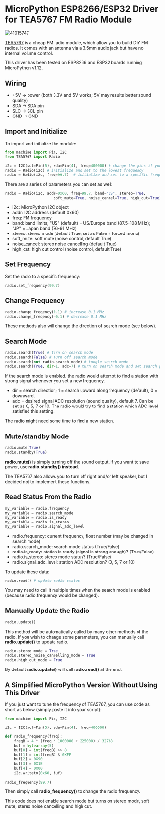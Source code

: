 # MicroPython ESP8266/ESP32 Driver for TEA5767 FM Radio Module

![41015747](https://user-images.githubusercontent.com/44191076/64875299-62e6e300-d67f-11e9-92d2-b0bdd43494aa.jpg)

[TEA5767](https://www.sparkfun.com/datasheets/Wireless/General/TEA5767.pdf) is a cheap FM radio module, which allow you to build DIY FM radios. It comes with an antenna via a 3.5mm audio jack but have no internal volume control. 

This driver has been tested on ESP8266 and ESP32 boards running MicroPython v1.12.

## Wiring

* +5V -> power (both 3.3V and 5V works; 5V may results better sound quality)
* SDA -> SDA pin
* SLC -> SCL pin
* GND -> GND

## Import and Initialize

To import and initialize the module:

```python
from machine import Pin, I2C
from TEA5767 import Radio

i2c = I2C(scl=Pin(5), sda=Pin(4), freq=400000) # change the pins if you are using ESP32
radio = Radio(i2c) # initialize and set to the lowest frequency
radio = Radio(i2c, freq=99.7)  # initialize and set to a specific frequency
```

There are a series of parameters you can set as well:

```python
radio = Radio(i2c, addr=0x60, freq=99.7, band="US", stereo=True,
                      soft_mute=True, noise_cancel=True, high_cut=True)
```

* i2c: MicroPython I2C object
* addr: I2C address (default 0x60)
* freq: FM frequency
* band: band limits; "US" (default) = US/Europe band (87.5-108 MHz); "JP" = Japan band (76-91 MHz)
* stereo: stereo mode (default True; set as False = forced mono)
* soft_mute: soft mute (noise control, default True)
* noise_cancel: stereo noise cancelling (default True)
* high_cut: high cut control (noise control, default True)

## Set Frequency

Set the radio to a specific frequency:

```python
radio.set_frequency(99.7)
```

## Change Frequency

```python
radio.change_freqency(0.1) # increase 0.1 MHz
radio.change_freqency(-0.1) # decrease 0.1 MHz
```

These methods also will change the direction of search mode (see below).

## Search Mode

```python
radio.search(True) # turn on search mode
radio.search(False) # turn off search mode
radio.search(not radio.search_mode) # toogle search mode
radio.search(True, dir=1, adc=7) # turn on search mode and set search parameters
```

If the search mode is enabled, the radio would attempt to find a station with strong signal whenever you set a new frequency.

* dir = search direction; 1 = search upward along frequency (default), 0 = downward.
* adc = desired signal ADC resolution (sound quality), default 7. Can be set as 0, 5, 7 or 10. The radio would try to find a station which ADC level satisfied this setting.

The radio might need some time to find a new station.

## Mute/standby Mode

```python
radio.mute(True)
radio.standby(True)
```

<b>radio.mute()</b> is simply turning off the sound output. If you want to save power, use <b>radio.standby() instead</b>.

The TEA5767 also allows you to turn off right and/or left speaker, but I decided not to implement these functions.

## Read Status From the Radio

```python
my_variable = radio.frequency
my_variable = radio.search_mode
my_variable = radio.is_ready
my_variable = radio.is_stereo
my_variable = radio.signal_adc_level
```

* radio.frequency: current frequency, float number (may be changed in search mode)
* radio.search_mode: search mode status (True/False)
* radio.is_ready: station is ready (signal is strong enough)? (True/False)
* radio.is_stereo: stereo mode status? (True/False)
* radio.signal_adc_level: station ADC resolution? (0, 5, 7 or 10)

To update these data:

```python
radio.read() # update radio status
```

You may need to call it multiple times when the search mode is enabled (because radio.frequency would be changed).

## Manually Update the Radio

```python
radio.update()
```

This method will be automatically called by many other methods of the radio. If you wish to change some parameters, you can manually call <b>radio.update()</b> to update radio.

```python
radio.stereo_mode = True
radio.stereo_noise_cancelling_mode = True
radio.high_cut_mode = True
```

By default <b>radio.update()</b> will call <b>radio.read()</b> at the end.

## A Simplified MicroPython Version Without Using This Driver

If you just want to tune the frequency of TEA5767, you can use code as short as below (simply paste it into your script):

```python
from machine import Pin, I2C

i2c = I2C(scl=Pin(5), sda=Pin(4), freq=400000)

def radio_frequency(freq):
    freqB = 4 * (freq * 1000000 + 225000) / 32768
    buf = bytearray(5)
    buf[0] = int(freqB) >> 8
    buf[1] = int(freqB) & 0XFF
    buf[2] = 0X90
    buf[3] = 0X1E
    buf[4] = 0X00
    i2c.writeto(0x60, buf)
    
radio_frequency(99.7)
```

Then simply call <b>radio_frequency()</b> to change the radio frequency.

This code does not enable search mode but turns on stereo mode, soft mute, stereo noise cancelling and high cut.
